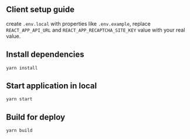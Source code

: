 ## Client setup guide

create `.env.local` with properties like `.env.example`, replace `REACT_APP_API_URL` and `REACT_APP_RECAPTCHA_SITE_KEY` value with your real value.

## Install dependencies
```
yarn install
```
## Start application in local
```
yarn start
```

## Build for deploy
```
yarn build
```